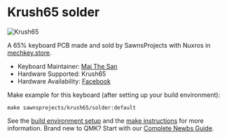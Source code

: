 # Krush65 solder

![Krush65](https://cdn.shopify.com/s/files/1/0299/9497/5365/files/4_-_2BS9fH2_2048x2048.jpg)

A 65% keyboard PCB made and sold by SawnsProjects with Nuxros in [mechkey.store](https://mechkey.store/blogs/store-updates/introducing-krush-65). 

* Keyboard Maintainer: [Mai The San](https://github.com/MaiTheSan)
* Hardware Supported: Krush65
* Hardware Availability: [Facebook](https://www.facebook.com/groups/vnmkmarket/posts/1410794482649627)

Make example for this keyboard (after setting up your build environment):

    make sawnsprojects/krush65/solder:default

See the [build environment setup](https://docs.qmk.fm/#/getting_started_build_tools) and the [make instructions](https://docs.qmk.fm/#/getting_started_make_guide) for more information. Brand new to QMK? Start with our [Complete Newbs Guide](https://docs.qmk.fm/#/newbs).
